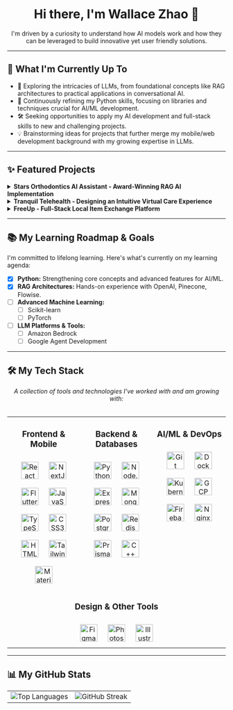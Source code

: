 <div align="center">
  <h1>Hi there, I'm Wallace Zhao 👋</h1>
</div>

<div align="center">
  I'm driven by a curiosity to understand how AI models work and how they can be leveraged to build innovative yet user friendly solutions.
</div>

---

## 🚀 What I'm Currently Up To

*   🧠 Exploring the intricacies of LLMs, from foundational concepts like RAG architectures to practical applications in conversational AI.
*   🌱 Continuously refining my Python skills, focusing on libraries and techniques crucial for AI/ML development.
*   🛠️ Seeking opportunities to apply my AI development and full-stack skills to new and challenging projects.
*   💡 Brainstorming ideas for projects that further merge my mobile/web development background with my growing expertise in LLMs.

---

## ✨ Featured Projects

<details>
  <summary><strong>Stars Orthodontics AI Assistant - Award-Winning RAG AI Implementation</strong></summary>
  <br>
  <p>
    <strong>Overview:</strong> To address high patient call volumes and language barriers at Stars Orthodontics, our team developed an award-winning Progressive Web App (PWA) integrating a custom AI assistant. Recognized with a <strong>2nd Place award by Algonquin College (Applied Research Day)</strong>, the Next.js PWA empowers patients with 24/7 self-service for clinic information and appointment requests. The AI assistant, built on a Retrieval-Augmented Generation (RAG) architecture using OpenAI and Pinecone, provides reliable multilingual support (text and voice) based strictly on clinic-approved data.
  </p>
  <p>
    <strong>My Role & Contribution (AI Developer | Team of 6 | 4 Months):</strong>
    <ul>
      <li>Led the AI development, architecting the end-to-end solution including frontend, backend conversational flow (Flowise), and RAG infrastructure (OpenAI, Pinecone).</li>
      <li>Implemented real-time, multilingual speech-to-speech functionality and engineered prompts for a multi-path agent router (Greeting, FAQ, Booking).</li>
      <li>Developed the interactive Next.js chat interface with session-based context, suggestion chips, and integrated privacy information (PIPEDA focus).</li>
      <li>Deployed and managed the application infrastructure using Docker on Digital Ocean, ensuring concurrency for multiple users.</li>
    </ul>
  </p>
  <p>
    <strong>Key Challenges & Solutions:</strong>
    <ul>
      <li><strong>Concurrent Users:</strong> Scaled Flowise worker services horizontally (Docker) and planned for vertical scaling on Digital Ocean.</li>
      <li><strong>Slow RAG Retrieval:</strong> Optimized FAQ document structure and conciseness for faster, more relevant information retrieval.</li>
    </ul>
  </p>
  <p>
    <strong>Outcomes & Impact:</strong> Delivered a production-ready, multi-agentic AI assistant, achieving scalable architecture (99.9% uptime) and demonstrating significant AI potential for patient engagement to the client.
  </p>
  <p>
    <strong>Tech Stack:</strong> Next.js, PWA, OpenAI API, Pinecone, Flowise, RAG, Session Storage, Bearer Token Authentication, PIPEDA Compliance, Docker, Digital Ocean, XSS Protection, Markdown.
  </p>
  <p>
<!--     <em><a href="/" target="_blank">View Code (Specify if Private)</a> | <a href="" target="_blank">View Demo</a></em> -->
  </p>
</details>

<details>
  <summary><strong>Tranquil Telehealth - Designing an Intuitive Virtual Care Experience</strong></summary>
  <br>
  <p>
    <strong>Overview:</strong> A conceptual platform designed to simplify virtual healthcare access. This project focused on creating a user-centered telehealth solution with easy appointment booking, centralized medical records, and clear communication, prioritizing security, privacy, and user trust through an intuitive interface.
  </p>
  <p>
    <strong>My Role & Contribution (UX/UI Designer | Solo Project | 3 Months):</strong>
    <ul>
      <li>Conducted product and user research (including sentiment analysis with BigQuery) to define patient personas, needs, and pain points.</li>
      <li>Designed the Information Architecture (IA) and developed user scenarios for the primary patient persona.</li>
      <li>Created low-fidelity sketches, mid-fidelity wireframes, and high-fidelity interactive prototypes in Figma.</li>
      <li>Conducted usability testing sessions and iterated on designs based on qualitative feedback, establishing a foundational design system.</li>
    </ul>
  </p>
  <p>
    <strong>Key Challenges & Solutions:</strong>
    <ul>
      <li><strong>Accessibility (WCAG):</strong> Ensured compliance through WCAG guidelines, contrast checkers, and readable typography.</li>
      <li><strong>Visual Trust Building:</strong> Adopted a clean, calm aesthetic with professional typography and transparent feedback to convey security and empathy.</li>
    </ul>
  </p>
  <p>
    <strong>Outcomes & Impact:</strong> Delivered a high-fidelity, interactive Figma prototype demonstrating core patient user flows, validated by usability testing. Successfully incorporated user feedback, improving task flows and interface clarity, and addressed key accessibility considerations.
  </p>
  <p>
    <strong>Tech Stack:</strong> Figma, BigQuery, WCAG Guidelines.
  </p>
  <p>
    <a href="" target="_blank">View Figma Prototype</a>
  </p>
</details>

<details>
  <summary><strong>FreeUp - Full-Stack Local Item Exchange Platform</strong></summary>
  <br>
  <p>
    <strong>Overview:</strong> FreeUp is a full-stack web application enabling users to list items for free and discover items nearby. It features an interactive Google Maps interface, Google OAuth authentication, secure image uploads to Google Cloud Storage, and a RESTful API managing item exchange states.
  </p>
  <p>
    <strong>My Role & Contribution (Full-Stack Developer | Solo Project | 1 Months):</strong>
    <ul>
      <li>Designed and developed the full-stack architecture: Next.js frontend (Tailwind CSS) and Node.js/Express backend.</li>
      <li>Implemented Google Maps API for location display/directions, and Google OAuth (Passport.js) with JWTs for authentication.</li>
      <li>Developed MongoDB (Mongoose) schemas with GeoJSON for location queries and integrated Google Cloud Storage (Multer) for image uploads.</li>
      <li>Built the RESTful API with a defined state machine for item exchange, ensuring data validation and security (XSS protection).</li>
    </ul>
  </p>
  <p>
    <strong>Key Challenges & Solutions:</strong>
    <ul>
      <li><strong>Full-Stack Integration & Auth:</strong> Seamlessly connected Next.js and Node.js/Express, managing JWTs in HttpOnly cookies via Next.js middleware.</li>
      <li><strong>Item Exchange State Management:</strong> Designed a robust state machine with dedicated backend services and API endpoints for transitions.</li>
    </ul>
  </p>
  <p>
    <strong>Outcomes & Impact:</strong> Developed a functional platform for local item exchange with location-aware search, interactive maps, secure authentication, and a clear state-managed workflow.
  </p>
  <p>
    <strong>Tech Stack:</strong> Next.js, Tailwind CSS, Node.js, Express.js, MongoDB, Mongoose, GeoJSON, Google Maps API, Google OAuth 2.0, Passport.js, JWT, Multer, Google Cloud Storage, RESTful API, XSS Protection.
  </p>
  <p>
<!--     <a href="" target="_blank">View Code</a> | 
    <a href="" target="_blank">Live Demo</a> -->
  </p>
</details>


---

## 📚 My Learning Roadmap & Goals

I'm committed to lifelong learning. Here's what's currently on my learning agenda:

*   [x] **Python:** Strengthening core concepts and advanced features for AI/ML.
*   [x] **RAG Architectures:** Hands-on experience with OpenAI, Pinecone, Flowise.
*   [ ] **Advanced Machine Learning:**
    *   [ ] Scikit-learn
    *   [ ] PyTorch
*   [ ] **LLM Platforms & Tools:**
    *   [ ] Amazon Bedrock
    *   [ ] Google Agent Development

---

## 🛠️ My Tech Stack

<div align="center">
  <i>A collection of tools and technologies I've worked with and am growing with:</i>
</div>
<br>

<table>
  <tr>
    <td valign="top" width="33%">
      <h3 align="center">Frontend & Mobile</h3>
      <div align="center">
        <a href="https://reactjs.org/" target="_blank"><img style="margin: 10px" src="https://profilinator.rishav.dev/skills-assets/react-original-wordmark.svg" alt="React" height="40" /></a>
        <a href="https://nextjs.org/" target="_blank"><img style="margin: 10px" src="https://profilinator.rishav.dev/skills-assets/nextjs.png" alt="NextJS" height="40" /></a>
        <a href="https://flutter.dev/" target="_blank"><img style="margin: 10px" src="https://profilinator.rishav.dev/skills-assets/flutterio-icon.svg" alt="Flutter" height="40" /></a>
        <a href="https://www.javascript.com/" target="_blank"><img style="margin: 10px" src="https://profilinator.rishav.dev/skills-assets/javascript-original.svg" alt="JavaScript" height="40" /></a>
        <a href="https://www.typescriptlang.org/" target="_blank"><img style="margin: 10px" src="https://profilinator.rishav.dev/skills-assets/typescript-original.svg" alt="TypeScript" height="40" /></a>
        <a href="https://www.w3schools.com/css/" target="_blank"><img style="margin: 10px" src="https://profilinator.rishav.dev/skills-assets/css3-original-wordmark.svg" alt="CSS3" height="40" /></a>
        <a href="https://en.wikipedia.org/wiki/HTML5" target="_blank"><img style="margin: 10px" src="https://profilinator.rishav.dev/skills-assets/html5-original-wordmark.svg" alt="HTML5" height="40" /></a>
        <a href="https://www.tailwindcss.com/" target="_blank"><img style="margin: 10px" src="https://profilinator.rishav.dev/skills-assets/tailwindcss.svg" alt="Tailwind CSS" height="40" /></a>
        <a href="https://mui.com/" target="_blank"><img style="margin: 10px" src="https://profilinator.rishav.dev/skills-assets/mui.png" alt="Material UI" height="40" /></a>
      </div>
    </td>
    <td valign="top" width="33%">
      <h3 align="center">Backend & Databases</h3>
      <div align="center">
        <a href="https://www.python.org/" target="_blank"><img style="margin: 10px" src="https://profilinator.rishav.dev/skills-assets/python-original.svg" alt="Python" height="40" /></a>
        <a href="https://nodejs.org/" target="_blank"><img style="margin: 10px" src="https://profilinator.rishav.dev/skills-assets/nodejs-original-wordmark.svg" alt="Node.js" height="40" /></a>
        <a href="https://expressjs.com/" target="_blank"><img style="margin: 10px" src="https://profilinator.rishav.dev/skills-assets/express-original-wordmark.svg" alt="Express.js" height="40" /></a>
        <a href="https://www.mongodb.com/" target="_blank"><img style="margin: 10px" src="https://profilinator.rishav.dev/skills-assets/mongodb-original-wordmark.svg" alt="MongoDB" height="40" /></a>
        <a href="https://www.postgresql.org/" target="_blank"><img style="margin: 10px" src="https://profilinator.rishav.dev/skills-assets/postgresql-original-wordmark.svg" alt="PostgreSQL" height="40" /></a>
        <a href="https://redis.io/" target="_blank"><img style="margin: 10px" src="https://profilinator.rishav.dev/skills-assets/redis-original-wordmark.svg" alt="Redis" height="40" /></a>
        <a href="https://www.prisma.io/" target="_blank"><img style="margin: 10px" src="https://profilinator.rishav.dev/skills-assets/prisma.png" alt="Prisma" height="40" /></a>
        <a href="https://www.cplusplus.com/" target="_blank"><img style="margin: 10px" src="https://profilinator.rishav.dev/skills-assets/cplusplus-original.svg" alt="C++" height="40" /></a>
      </div>
    </td>
    <td valign="top" width="33%">
      <h3 align="center">AI/ML & DevOps</h3> <!-- Merged AI/ML here -->
      <div align="center">
        <a href="https://git-scm.com/" target="_blank"><img style="margin: 10px" src="https://profilinator.rishav.dev/skills-assets/git-scm-icon.svg" alt="Git" height="40" /></a>
        <a href="https://www.docker.com/" target="_blank"><img style="margin: 10px" src="https://profilinator.rishav.dev/skills-assets/docker-original-wordmark.svg" alt="Docker" height="40" /></a>
        <a href="https://kubernetes.io/" target="_blank"><img style="margin: 10px" src="https://profilinator.rishav.dev/skills-assets/kubernetes-icon.svg" alt="Kubernetes" height="40" /></a>
        <a href="https://cloud.google.com/" target="_blank"><img style="margin: 10px" src="https://profilinator.rishav.dev/skills-assets/google_cloud-icon.svg" alt="GCP" height="40" /></a>
        <a href="https://firebase.google.com/" target="_blank"><img style="margin: 10px" src="https://profilinator.rishav.dev/skills-assets/firebase.png" alt="Firebase" height="40" /></a>
        <a href="https://www.nginx.com/" target="_blank"><img style="margin: 10px" src="https://profilinator.rishav.dev/skills-assets/nginx-original.svg" alt="Nginx" height="40" /></a>
      </div>
    </td>
  </tr>
  <tr>
    <td colspan="3" valign="top"> <!-- Adjusted colspan -->
      <h3 align="center">Design & Other Tools</h3>
      <div align="center">
        <a href="https://www.figma.com/" target="_blank"><img style="margin: 10px" src="https://profilinator.rishav.dev/skills-assets/figma-icon.svg" alt="Figma" height="40" /></a>
        <a href="https://www.adobe.com/in/products/photoshop.html" target="_blank"><img style="margin: 10px" src="https://profilinator.rishav.dev/skills-assets/photoshop-plain.svg" alt="Photoshop" height="40" /></a>
        <a href="https://www.adobe.com/in/products/illustrator.html" target="_blank"><img style="margin: 10px" src="https://profilinator.rishav.dev/skills-assets/adobe_illustrator-icon.svg" alt="Illustrator" height="40" /></a>
        <!-- Removed Lightroom & Tableau as they weren't in project tech, add back if needed -->
      </div>
    </td>
  </tr>
</table>

---


## 📊 My GitHub Stats

      
<div align="center">
  <table>
    <tr>
      <td>
        <img src="https://github-readme-stats.vercel.app/api/top-langs/?username=Zhao0148&layout=compact&theme=radical&hide_border=true&langs_count=10&exclude_repo=forked_repo1,forked_repo2" alt="Top Languages" />
      </td>
      <td>
        <img src="https://github-readme-streak-stats.herokuapp.com/?user=Zhao0148&theme=radical&hide_border=true" alt="GitHub Streak" />
      </td>
    </tr>
  </table>
</div>

    

<br>
